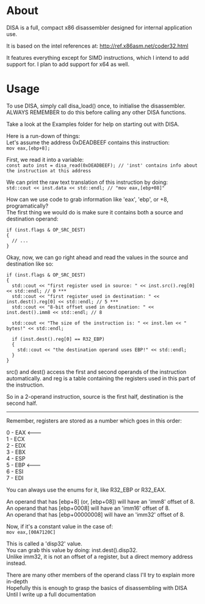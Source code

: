 # About

DISA is a full, compact x86 disassembler designed
for internal application use.

It is based on the intel references at:
http://ref.x86asm.net/coder32.html

It features everything except for SIMD instructions,
which I intend to add support for.
I plan to add support for x64 as well.



# Usage

To use DISA, simply call disa_load() once, to initialise the disassembler.<br>
ALWAYS REMEMBER to do this before calling any other DISA functions.

Take a look at the Examples folder for help on starting out with DISA.

Here is a run-down of things:<br>
Let's assume the address 0xDEADBEEF contains this instruction:<br>
`mov eax,[ebp+8];`

First, we read it into a variable:<br>
`const auto inst = disa_read(0xDEADBEEF); // 'inst' contains info about the instruction at this address`

We can print the raw text translation of this instruction by doing:<br>
`std::cout << inst.data << std::endl; // "mov eax,[ebp+08]"`

How can we use code to grab information like 'eax', 'ebp', or +8, programatically?<br>
The first thing we would do is make sure it contains both a source and destination operand:
```
if (inst.flags & OP_SRC_DEST)
{
  // ...
}
```

Okay, now, we can go right ahead and read the values in the source and destination like so:
```
if (inst.flags & OP_SRC_DEST)
{
  std::cout << "first register used in source: " << inst.src().reg[0] << std::endl; // 0 ***
  std::cout << "first register used in destination: " << inst.dest().reg[0] << std::endl; // 5 ***
  std::cout << "8-bit offset used in destination: " << inst.dest().imm8 << std::endl; // 8
  
  std::cout << "The size of the instruction is: " << inst.len << " bytes!" << std::endl;
  
  if (inst.dest().reg[0] == R32_EBP)
  {
    std::cout << "the destination operand uses EBP!" << std::endl;
  }
}
```

src() and dest() access the first and second operands of the instruction automatically.
and reg is a table containing the registers used in this part of the instruction.

So in a 2-operand instruction, source is the first half, destination is the second half.

***
Remember, registers are stored as a number which goes in this order:<br>

0 - EAX <---<br>
1 - ECX<br>
2 - EDX<br>
3 - EBX<br>
4 - ESP<br>
5 - EBP <---<br>
6 - ESI<br>
7 - EDI<br>

You can always use the enums for it, like R32_EBP or R32_EAX.

An operand that has [ebp+8] (or, [ebp+08]) will have an 'imm8' offset of 8.<br>
An operand that has [ebp+0008] will have an 'imm16' offset of 8.<br>
An operand that has [ebp+00000008] will have an 'imm32' offset of 8.<br>

Now, if it's a constant value in the case of:<br>
`mov eax,[00A7120C]`

This is called a 'disp32' value.<br>
You can grab this value by doing: inst.dest().disp32.<br>
Unlike imm32, it is not an offset of a register, but a direct memory address instead.<br>

There are many other members of the operand class I'll try to explain more in-depth<br>
Hopefully this is enough to grasp the basics of disassembling with DISA<br>
Until I write up a full documentation<br>

